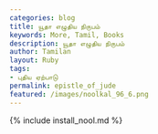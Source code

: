 ```yaml
---  
categories: blog  
title: யூதா எழுதிய நிருபம்
keywords: More, Tamil, Books  
description: யூதா எழுதிய நிருபம்
author: Tamilan  
layout: Ruby  
tags:     
- புதிய ஏற்பாடு
permalink: epistle_of_jude  
featured: /images/noolkal_96_6.png  
---  
```

{% include install_nool.md %}  
